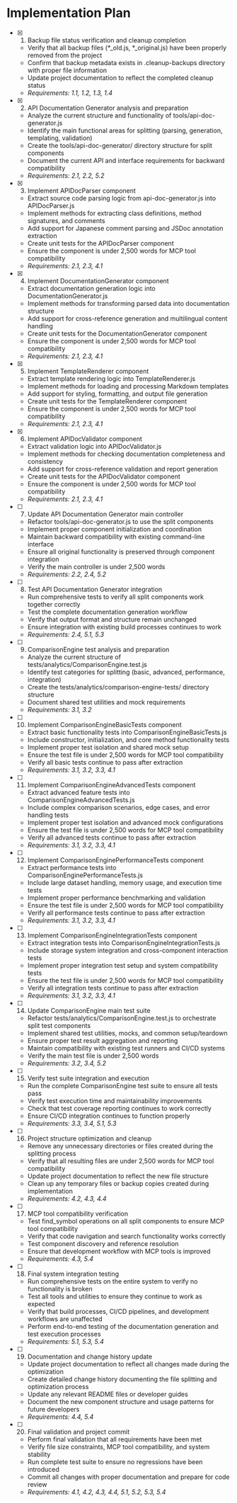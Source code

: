 # Implementation Plan

- [x] 1. Backup file status verification and cleanup completion
  - Verify that all backup files (*_old.js, *_original.js) have been properly removed from the project
  - Confirm that backup metadata exists in .cleanup-backups directory with proper file information
  - Update project documentation to reflect the completed cleanup status
  - _Requirements: 1.1, 1.2, 1.3, 1.4_

- [x] 2. API Documentation Generator analysis and preparation
  - Analyze the current structure and functionality of tools/api-doc-generator.js
  - Identify the main functional areas for splitting (parsing, generation, templating, validation)
  - Create the tools/api-doc-generator/ directory structure for split components
  - Document the current API and interface requirements for backward compatibility
  - _Requirements: 2.1, 2.2, 5.2_

- [x] 3. Implement APIDocParser component
  - Extract source code parsing logic from api-doc-generator.js into APIDocParser.js
  - Implement methods for extracting class definitions, method signatures, and comments
  - Add support for Japanese comment parsing and JSDoc annotation extraction
  - Create unit tests for the APIDocParser component
  - Ensure the component is under 2,500 words for MCP tool compatibility
  - _Requirements: 2.1, 2.3, 4.1_

- [x] 4. Implement DocumentationGenerator component
  - Extract documentation generation logic into DocumentationGenerator.js
  - Implement methods for transforming parsed data into documentation structure
  - Add support for cross-reference generation and multilingual content handling
  - Create unit tests for the DocumentationGenerator component
  - Ensure the component is under 2,500 words for MCP tool compatibility
  - _Requirements: 2.1, 2.3, 4.1_

- [x] 5. Implement TemplateRenderer component
  - Extract template rendering logic into TemplateRenderer.js
  - Implement methods for loading and processing Markdown templates
  - Add support for styling, formatting, and output file generation
  - Create unit tests for the TemplateRenderer component
  - Ensure the component is under 2,500 words for MCP tool compatibility
  - _Requirements: 2.1, 2.3, 4.1_

- [x] 6. Implement APIDocValidator component
  - Extract validation logic into APIDocValidator.js
  - Implement methods for checking documentation completeness and consistency
  - Add support for cross-reference validation and report generation
  - Create unit tests for the APIDocValidator component
  - Ensure the component is under 2,500 words for MCP tool compatibility
  - _Requirements: 2.1, 2.3, 4.1_

- [ ] 7. Update API Documentation Generator main controller
  - Refactor tools/api-doc-generator.js to use the split components
  - Implement proper component initialization and coordination
  - Maintain backward compatibility with existing command-line interface
  - Ensure all original functionality is preserved through component integration
  - Verify the main controller is under 2,500 words
  - _Requirements: 2.2, 2.4, 5.2_

- [ ] 8. Test API Documentation Generator integration
  - Run comprehensive tests to verify all split components work together correctly
  - Test the complete documentation generation workflow
  - Verify that output format and structure remain unchanged
  - Ensure integration with existing build processes continues to work
  - _Requirements: 2.4, 5.1, 5.3_

- [ ] 9. ComparisonEngine test analysis and preparation
  - Analyze the current structure of tests/analytics/ComparisonEngine.test.js
  - Identify test categories for splitting (basic, advanced, performance, integration)
  - Create the tests/analytics/comparison-engine-tests/ directory structure
  - Document shared test utilities and mock requirements
  - _Requirements: 3.1, 3.2_

- [ ] 10. Implement ComparisonEngineBasicTests component
  - Extract basic functionality tests into ComparisonEngineBasicTests.js
  - Include constructor, initialization, and core method functionality tests
  - Implement proper test isolation and shared mock setup
  - Ensure the test file is under 2,500 words for MCP tool compatibility
  - Verify all basic tests continue to pass after extraction
  - _Requirements: 3.1, 3.2, 3.3, 4.1_

- [ ] 11. Implement ComparisonEngineAdvancedTests component
  - Extract advanced feature tests into ComparisonEngineAdvancedTests.js
  - Include complex comparison scenarios, edge cases, and error handling tests
  - Implement proper test isolation and advanced mock configurations
  - Ensure the test file is under 2,500 words for MCP tool compatibility
  - Verify all advanced tests continue to pass after extraction
  - _Requirements: 3.1, 3.2, 3.3, 4.1_

- [ ] 12. Implement ComparisonEnginePerformanceTests component
  - Extract performance tests into ComparisonEnginePerformanceTests.js
  - Include large dataset handling, memory usage, and execution time tests
  - Implement proper performance benchmarking and validation
  - Ensure the test file is under 2,500 words for MCP tool compatibility
  - Verify all performance tests continue to pass after extraction
  - _Requirements: 3.1, 3.2, 3.3, 4.1_

- [ ] 13. Implement ComparisonEngineIntegrationTests component
  - Extract integration tests into ComparisonEngineIntegrationTests.js
  - Include storage system integration and cross-component interaction tests
  - Implement proper integration test setup and system compatibility tests
  - Ensure the test file is under 2,500 words for MCP tool compatibility
  - Verify all integration tests continue to pass after extraction
  - _Requirements: 3.1, 3.2, 3.3, 4.1_

- [ ] 14. Update ComparisonEngine main test suite
  - Refactor tests/analytics/ComparisonEngine.test.js to orchestrate split test components
  - Implement shared test utilities, mocks, and common setup/teardown
  - Ensure proper test result aggregation and reporting
  - Maintain compatibility with existing test runners and CI/CD systems
  - Verify the main test file is under 2,500 words
  - _Requirements: 3.2, 3.4, 5.2_

- [ ] 15. Verify test suite integration and execution
  - Run the complete ComparisonEngine test suite to ensure all tests pass
  - Verify test execution time and maintainability improvements
  - Check that test coverage reporting continues to work correctly
  - Ensure CI/CD integration continues to function properly
  - _Requirements: 3.3, 3.4, 5.1, 5.3_

- [ ] 16. Project structure optimization and cleanup
  - Remove any unnecessary directories or files created during the splitting process
  - Verify that all resulting files are under 2,500 words for MCP tool compatibility
  - Update project documentation to reflect the new file structure
  - Clean up any temporary files or backup copies created during implementation
  - _Requirements: 4.2, 4.3, 4.4_

- [ ] 17. MCP tool compatibility verification
  - Test find_symbol operations on all split components to ensure MCP tool compatibility
  - Verify that code navigation and search functionality works correctly
  - Test component discovery and reference resolution
  - Ensure that development workflow with MCP tools is improved
  - _Requirements: 4.3, 5.4_

- [ ] 18. Final system integration testing
  - Run comprehensive tests on the entire system to verify no functionality is broken
  - Test all tools and utilities to ensure they continue to work as expected
  - Verify that build processes, CI/CD pipelines, and development workflows are unaffected
  - Perform end-to-end testing of the documentation generation and test execution processes
  - _Requirements: 5.1, 5.3, 5.4_

- [ ] 19. Documentation and change history update
  - Update project documentation to reflect all changes made during the optimization
  - Create detailed change history documenting the file splitting and optimization process
  - Update any relevant README files or developer guides
  - Document the new component structure and usage patterns for future developers
  - _Requirements: 4.4, 5.4_

- [ ] 20. Final validation and project commit
  - Perform final validation that all requirements have been met
  - Verify file size constraints, MCP tool compatibility, and system stability
  - Run complete test suite to ensure no regressions have been introduced
  - Commit all changes with proper documentation and prepare for code review
  - _Requirements: 4.1, 4.2, 4.3, 4.4, 5.1, 5.2, 5.3, 5.4_